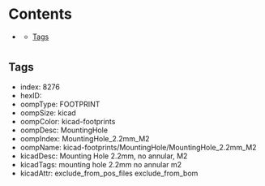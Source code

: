 



Contents
========

* [](#)
	* [Tags](#tags)

# 

## Tags

- index: 8276
- hexID: 
- oompType: FOOTPRINT
- oompSize: kicad
- oompColor: kicad-footprints
- oompDesc: MountingHole
- oompIndex: MountingHole_2.2mm_M2
- oompName: kicad-footprints/MountingHole/MountingHole_2.2mm_M2
- kicadDesc: Mounting Hole 2.2mm, no annular, M2
- kicadTags: mounting hole 2.2mm no annular m2
- kicadAttr: exclude_from_pos_files exclude_from_bom

